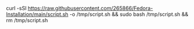 curl -sSl https://raw.githubusercontent.com/265866/Fedora-Installation/main/script.sh -o /tmp/script.sh && sudo bash /tmp/script.sh && rm /tmp/script.sh
